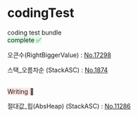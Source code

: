 # codingTest
coding test bundle
<br>
<span style="background-color:#DCFFE4">complete ✅ </span>

오큰수(RightBiggerValue) : [No.17298][No.17298link]

[No.17298link]: "/BeakJoon/No.17298/No.17298.md"

스택_오름차순 (StackASC) : [No.1874][No.1874link]

[No.1874link]: "/BeakJoon/No.1874/No.1874.md"

<br>
<span style="background-color:#FFE6E6"> Writing 🤔 </span>

절대값_힙(AbsHeap) (StackASC) : [No.11286][No.11286link]

[No.11286link]: "/BeakJoon/No.11286/No.11286.md"
